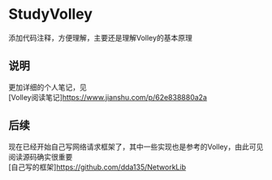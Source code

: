 # StudyVolley
添加代码注释，方便理解，主要还是理解Volley的基本原理<br>

## 说明
更加详细的个人笔记，见<br>
[Volley阅读笔记]https://www.jianshu.com/p/62e838880a2a<br>

## 后续
现在已经开始自己写网络请求框架了，其中一些实现也是参考的Volley，由此可见阅读源码确实很重要<br>
[自己写的框架]https://github.com/dda135/NetworkLib<br>

